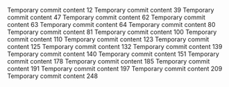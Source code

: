 Temporary commit content 12
Temporary commit content 39
Temporary commit content 47
Temporary commit content 62
Temporary commit content 63
Temporary commit content 64
Temporary commit content 80
Temporary commit content 81
Temporary commit content 100
Temporary commit content 110
Temporary commit content 123
Temporary commit content 125
Temporary commit content 132
Temporary commit content 139
Temporary commit content 140
Temporary commit content 151
Temporary commit content 178
Temporary commit content 185
Temporary commit content 191
Temporary commit content 197
Temporary commit content 209
Temporary commit content 248
